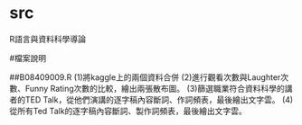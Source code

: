 # src
R語言與資料科學導論

#檔案說明

##B08409009.R
(1)將kaggle上的兩個資料合併
(2)進行觀看次數與Laughter次數、Funny Rating次數的比較，繪出兩張散布圖。
(3)篩選職業符合資料科學的講者的TED Talk，從他們演講的逐字稿內容斷詞、作詞頻表，最後繪出文字雲。
(4)從所有Ted Talk的逐字稿內容斷詞、製作詞頻表，最後繪出文字雲。